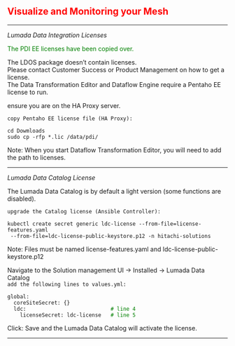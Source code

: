 ## <font color='red'>Visualize and Monitoring your Mesh</font>  



---

<em>Lumada Data Integration Licenses</em>

<font color='green'>The PDI EE licenses have been copied over.</font>

The LDOS package doesn’t contain licenses.   
Please contact Customer Success or Product Management on how to get a license.  
The Data Transformation Editor and Dataflow Engine require a Pentaho EE license to run.   

ensure you are on the HA Proxy server.

``copy Pentaho EE license file (HA Proxy):`` 
 ```
 cd Dowmloads
 sudo cp -rfp *.lic /data/pdi/
```
Note: When you start Dataflow Transformation Editor, you will need to add the path to licenses.

---

<em>Lumada Data Catalog License</em>  

The Lumada Data Catalog is by default a light version (some functions are disabled).

``upgrade the Catalog license (Ansible Controller):``
```
kubectl create secret generic ldc-license --from-file=license-features.yaml
 --from-file=ldc-license-public-keystore.p12 -n hitachi-solutions
```
Note: Files must be named license-features.yaml and ldc-license-public-keystore.p12

Navigate to the Solution management UI -> Installed -> Lumada Data Catalog  
``add the following lines to values.yml:``

<pre><code>global:  
  coreSiteSecret: {}  
  ldc:                          <font color='green'> # line 4 </font>  
    licenseSecret: ldc-license  <font color='green'> # line 5 </font> </code></pre> 
 
 Click: Save and the Lumada Data Catalog will activate the license.

---
